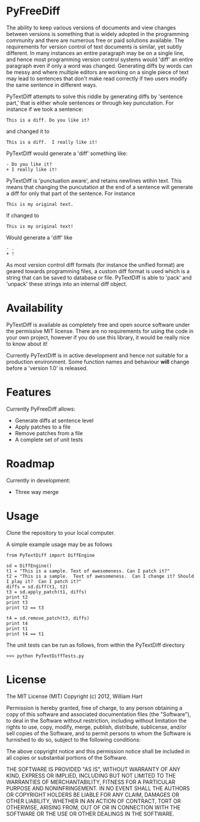 PyFreeDiff
==========

The ability to keep various versions of documents and view changes between versions is something that is widely adopted in the programming community and there are numerous free or paid solutions available. The requirements for version control of text documents is similar, yet subtly different.  In many instances an entire paragraph may be on a single line, and hence most programming version control systems would 'diff' an entire paragraph even if only a word was changed.  Generating diffs by words can be messy and where multiple editors are working on a single piece of text may lead to sentences that don't make read correctly if two users modify the same sentence in different ways.

PyTextDiff attempts to solve this riddle by generating diffs by 'sentence part,' that is either whole sentences or through key puncutation.  For instance if we took a sentence:

    This is a diff. Do you like it?
    
and changed it to

    This is a diff.  I really like it!
    
PyTextDiff would generate a 'diff' something like:

    - Do you like it?
    + I really like it!

PyTextDiff is 'punctuation aware', and retains newlines wtihin text.  This means that changing the puncutation at the end of a sentence will generate a diff for only that part of the sentence.  For instance

    This is my original text.
    
If changed to

    This is my original text! 
    
Would generate a 'diff' like

    - .
    + !

As most version control diff formats (for instance the unified format) are geared towards programming files, a custom diff format is used which is a string that can be saved to database or file.  PyTextDiff is able to 'pack' and 'unpack' these strings into an internal diff object.

Availability
============

PyTextDiff is available as completely free and open source software under the permissive MIT license. There are no requirements for using the code in your own project, however if you do use this library, it would be really nice to know about it!

Currently PyTextDiff is in active development and hence not suitable for a production environment.  Some function names and behaviour **will** change before a 'version 1.0' is released.  


Features
========

Currently PyFreeDiff allows:
 - Generate diffs at sentence level
 - Apply patches to a file
 - Remove patches from a file
 - A complete set of unit tests

Roadmap
=========

Currently in development:
 - Three way merge

Usage
=====

Clone the repository to your local computer. 

A simple example usage may be as follows

    from PyTextDiff import DiffEngine

    sd = DiffEngine()
    t1 = "This is a sample. Text of awesomeness. Can I patch it?"
    t2 = "This is a sample.  Text of awesomeness.  Can I change it? Should I play it?  Can I patch it?"
    diffs = sd.diff(t1, t2)
    t3 = sd.apply_patch(t1, diffs)
    print t2
    print t3
    print t2 == t3

    t4 = sd.remove_patch(t3, diffs)
    print t4
    print t1
    print t4 == t1


The unit tests can be run as follows, from within the PyTextDiff directory

    >>> python PyTextDiffTests.py


License
=======

The MIT License (MIT)
Copyright (c) 2012, William Hart

Permission is hereby granted, free of charge, to any person obtaining a copy of
this software and associated documentation files (the "Software"), to deal in
the Software without restriction, including without limitation the rights to use,
copy, modify, merge, publish, distribute, sublicense, and/or sell copies of the
Software, and to permit persons to whom the Software is furnished to do so,
subject to the following conditions:

The above copyright notice and this permission notice shall be included in all
copies or substantial portions of the Software.

THE SOFTWARE IS PROVIDED "AS IS", WITHOUT WARRANTY OF ANY KIND, EXPRESS OR
IMPLIED, INCLUDING BUT NOT LIMITED TO THE WARRANTIES OF MERCHANTABILITY, FITNESS
FOR A PARTICULAR PURPOSE AND NONINFRINGEMENT. IN NO EVENT SHALL THE AUTHORS OR
COPYRIGHT HOLDERS BE LIABLE FOR ANY CLAIM, DAMAGES OR OTHER LIABILITY, WHETHER
IN AN ACTION OF CONTRACT, TORT OR OTHERWISE, ARISING FROM, OUT OF OR IN CONNECTION
WITH THE SOFTWARE OR THE USE OR OTHER DEALINGS IN THE SOFTWARE.

